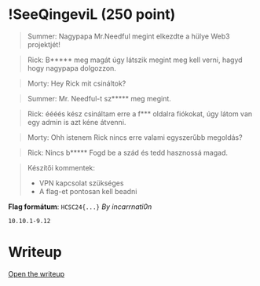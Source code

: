 # !SeeQingeviL (250 point)
> Summer: Nagypapa Mr.Needful megint elkezdte a hülye Web3 projektjét!

> Rick: B***** meg magát úgy látszik megint meg kell verni, hagyd hogy nagypapa dolgozzon.

> Morty: Hey Rick mit csináltok?

> Summer: Mr. Needful-t sz***** meg megint.

> Rick: éééés kész csináltam erre a f*** oldalra fiókokat, úgy látom van egy admin is azt kéne átvenni.

> Morty: Ohh istenem Rick nincs erre valami egyszerűbb megoldás?

> Rick: Nincs b***** Fogd be a szád és tedd hasznossá magad.

> Készítői kommentek:
> - VPN kapcsolat szükséges
> - A flag-et pontosan kell beadni

**Flag formátum**: `HCSC24{...}`
*By incarrnati0n*

`10.10.1-9.12`

# Writeup
[Open the writeup](WRITEUP.md)